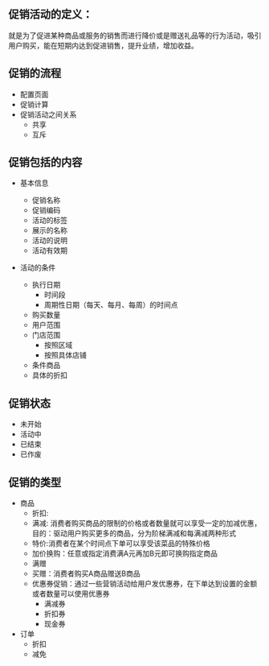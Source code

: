 ## 促销活动的定义：
就是为了促进某种商品或服务的销售而进行降价或是赠送礼品等的行为活动，吸引用户购买，能在短期内达到促进销售，提升业绩，增加收益。


## 促销的流程
* 配置页面
* 促销计算
* 促销活动之间关系
  * 共享
  * 互斥


## 促销包括的内容
* 基本信息
  * 促销名称
  * 促销编码
  * 活动的标签
  * 展示的名称
  * 活动的说明
  * 活动有效期

* 活动的条件
  * 执行日期
    * 时间段
    * 周期性日期（每天、每月、每周）的时间点
  * 购买数量
  * 用户范围
  * 门店范围
    * 按照区域
    * 按照具体店铺
  * 条件商品
  * 具体的折扣


## 促销状态
* 未开始
* 活动中
* 已结束
* 已作废

## 促销的类型
* 商品
    * 折扣:
    * 满减: 消费者购买商品的限制的价格或者数量就可以享受一定的加减优惠，目的：驱动用户购买更多的商品，分为阶梯满减和每满减两种形式
    * 特价:消费者在某个时间点下单可以享受该菜品的特殊价格
    * 加价换购：任意或指定消费满A元再加B元即可换购指定商品
    * 满赠 
    * 买赠：消费者购买A商品赠送B商品
    * 优惠券促销：通过一些营销活动给用户发优惠券，在下单达到设置的金额或者数量可以使用优惠券
      * 满减券
      * 折扣券
      * 现金券
* 订单
    * 折扣
    * 减免
